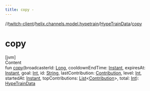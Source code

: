 ```yaml
---
title: copy -
---
```

//[twitch-client](../../index.md)/[helix.channels.model.hypetrain](../index.md)/[HypeTrainData](index.md)/[copy](copy.md)



# copy  
[jvm]  
Content  
fun [copy](copy.md)(broadcasterId: [Long](https://kotlinlang.org/api/latest/jvm/stdlib/kotlin/-long/index.html), cooldownEndTime: [Instant](https://docs.oracle.com/javase/8/docs/api/java/time/Instant.html), expiresAt: [Instant](https://docs.oracle.com/javase/8/docs/api/java/time/Instant.html), goal: [Int](https://kotlinlang.org/api/latest/jvm/stdlib/kotlin/-int/index.html), id: [String](https://kotlinlang.org/api/latest/jvm/stdlib/kotlin/-string/index.html), lastContribution: [Contribution](../-contribution/index.md), level: [Int](https://kotlinlang.org/api/latest/jvm/stdlib/kotlin/-int/index.html), startedAt: [Instant](https://docs.oracle.com/javase/8/docs/api/java/time/Instant.html), topContributions: [List](https://kotlinlang.org/api/latest/jvm/stdlib/kotlin.collections/-list/index.html)<[Contribution](../-contribution/index.md)>, total: [Int](https://kotlinlang.org/api/latest/jvm/stdlib/kotlin/-int/index.html)): [HypeTrainData](index.md)  




